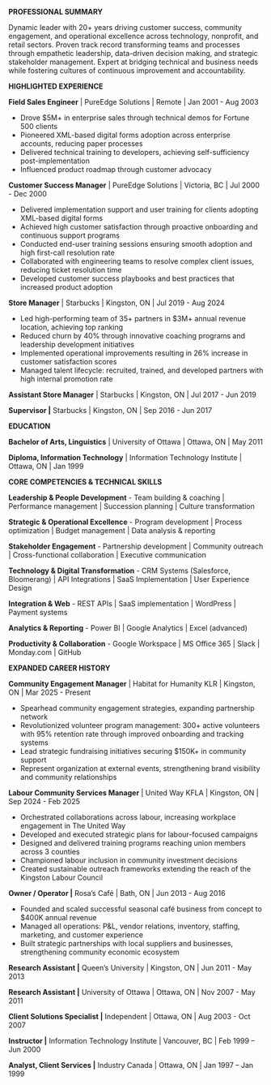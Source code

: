 **PROFESSIONAL SUMMARY**

Dynamic leader with 20+ years driving customer success, community engagement, and operational excellence across technology, nonprofit, and retail sectors. Proven track record transforming teams and processes through empathetic leadership, data-driven decision making, and strategic stakeholder management. Expert at bridging technical and business needs while fostering cultures of continuous improvement and accountability.

**HIGHLIGHTED EXPERIENCE**

**Field Sales Engineer** | PureEdge Solutions | Remote | Jan 2001 - Aug 2003

- Drove $5M+ in enterprise sales through technical demos for Fortune 500 clients
- Pioneered XML-based digital forms adoption across enterprise accounts, reducing paper processes
- Delivered technical training to developers, achieving self-sufficiency post-implementation
- Influenced product roadmap through customer advocacy

**Customer Success Manager** | PureEdge Solutions | Victoria, BC | Jul 2000 - Dec 2000

- Delivered implementation support and user training for clients adopting XML-based digital forms
- Achieved high customer satisfaction through proactive onboarding and continuous support programs
- Conducted end-user training sessions ensuring smooth adoption and high first-call resolution rate
- Collaborated with engineering teams to resolve complex client issues, reducing ticket resolution time
- Developed customer success playbooks and best practices that increased product adoption

**Store Manager** | Starbucks | Kingston, ON | Jul 2019 - Aug 2024

- Led high-performing team of 35+ partners in $3M+ annual revenue location, achieving top ranking
- Reduced churn by 40% through innovative coaching programs and leadership development initiatives
- Implemented operational improvements resulting in 26% increase in customer satisfaction scores
- Managed talent lifecycle: recruited, trained, and developed partners with high internal promotion rate

**Assistant Store Manager** | Starbucks | Kingston, ON | Jul 2017 - Jun 2019

**Supervisor |** Starbucks | Kingston, ON | Sep 2016 - Jun 2017

**EDUCATION**

**Bachelor of Arts, Linguistics** | University of Ottawa | Ottawa, ON | May 2011

**Diploma, Information Technology** | Information Technology Institute | Ottawa, ON | Jan 1999

**CORE COMPETENCIES & TECHNICAL SKILLS**

**Leadership & People Development** \- Team building & coaching | Performance management | Succession planning | Culture transformation

**Strategic & Operational Excellence** \- Program development | Process optimization | Budget management | Data analysis & reporting

**Stakeholder Engagement** \- Partnership development | Community outreach | Cross-functional collaboration | Executive communication

**Technology & Digital Transformation** \- CRM Systems (Salesforce, Bloomerang) | API Integrations | SaaS Implementation | User Experience Design

**Integration & Web** \- REST APIs | SaaS implementation | WordPress | Payment systems

**Analytics & Reporting** \- Power BI | Google Analytics | Excel (advanced)

**Productivity & Collaboration** \- Google Workspace | MS Office 365 | Slack | Monday.com | GitHub

**EXPANDED CAREER HISTORY**

**Community Engagement Manager** | Habitat for Humanity KLR | Kingston, ON | Mar 2025 - Present

- Spearhead community engagement strategies, expanding partnership network
- Revolutionized volunteer program management: 300+ active volunteers with 95% retention rate through improved onboarding and tracking systems
- Lead strategic fundraising initiatives securing $150K+ in community support
- Represent organization at external events, strengthening brand visibility and community relationships

**Labour Community Services Manager** | United Way KFLA | Kingston, ON | Sep 2024 - Feb 2025

- Orchestrated collaborations across labour, increasing workplace engagement in The United Way
- Developed and executed strategic plans for labour-focused campaigns
- Designed and delivered training programs reaching union members across 3 counties
- Championed labour inclusion in community investment decisions
- Created sustainable outreach frameworks extending the reach of the Kingston Labour Council

**Owner / Operator |** Rosa’s Café | Bath, ON | Jun 2013 - Aug 2016

- Founded and scaled successful seasonal café business from concept to $400K annual revenue
- Managed all operations: P&L, vendor relations, inventory, staffing, marketing, and customer experience
- Built strategic partnerships with local suppliers and businesses, strengthening community economic ecosystem

**Research Assistant |** Queen’s University | Kingston, ON | Jun 2011 - May 2013

**Research Assistant |** University of Ottawa | Ottawa, ON | Nov 2007 - May 2011

**Client Solutions Specialist |** Independent | Ottawa, ON | Aug 2003 - Oct 2007

**Instructor |** Information Technology Institute | Vancouver, BC | Feb 1999 – Jun 2000

**Analyst, Client Services |** Industry Canada | Ottawa, ON | Jan 1997 – Jan 1999

